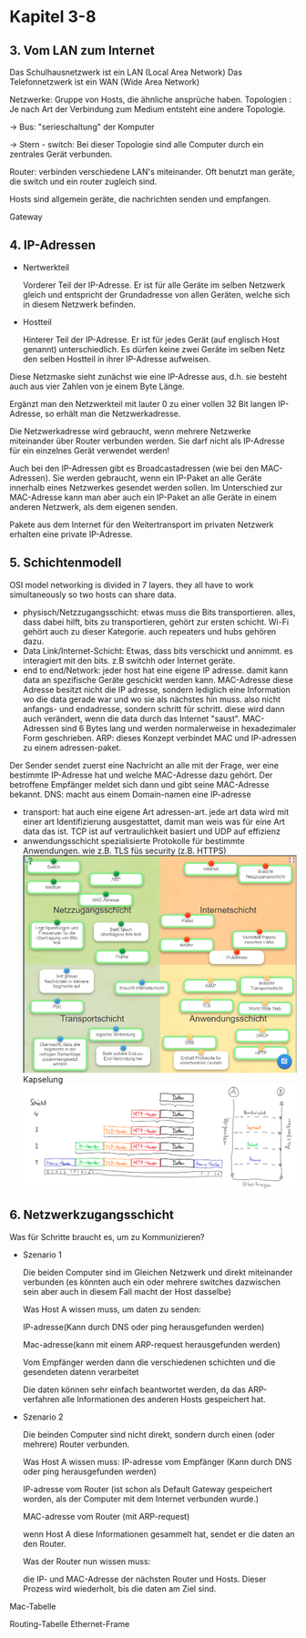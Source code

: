 # Kapitel 3-8

## 3. Vom LAN zum Internet
Das Schulhausnetzwerk ist ein LAN (Local Area Network)
Das Telefonnetzwerk ist ein WAN (Wide Area Network)

Netzwerke: Gruppe von Hosts, die ähnliche ansprüche haben. 
Topologien : Je nach Art der Verbindung zum Medium entsteht eine andere Topologie.

-> Bus: "serieschaltung" der Komputer

-> Stern - switch: Bei dieser Topologie sind alle Computer durch ein zentrales Gerät verbunden.

Router: verbinden verschiedene LAN's miteinander. Oft benutzt man geräte, die switch und ein router zugleich sind.

Hosts sind allgemein geräte, die nachrichten senden und empfangen.

Gateway

## 4. IP-Adressen
* Nertwerkteil
        
    Vorderer Teil der IP-Adresse.
    Er ist für alle Geräte im selben Netzwerk gleich und entspricht der Grundadresse von allen Geräten, welche sich in diesem Netzwerk befinden.
* Hostteil

    Hinterer Teil der IP-Adresse.
    Er ist für jedes Gerät (auf englisch Host genannt) unterschiedlich. Es dürfen keine zwei Geräte im selben Netz den selben Hostteil in ihrer IP-Adresse aufweisen.

Diese Netzmaske sieht zunächst wie eine IP-Adresse aus, d.h. sie besteht auch aus vier Zahlen von je einem Byte Länge.

Ergänzt man den Netzwerkteil mit lauter 0 zu einer vollen 32 Bit langen IP-Adresse, so erhält man die Netzwerkadresse.

Die Netzwerkadresse wird gebraucht, wenn mehrere Netzwerke miteinander über Router verbunden werden. Sie darf nicht als IP-Adresse für ein einzelnes Gerät verwendet werden!

Auch bei den IP-Adressen gibt es Broadcastadressen (wie bei den MAC-Adressen). Sie werden gebraucht, wenn ein IP-Paket an alle Geräte innerhalb eines Netzwerkes gesendet werden sollen. Im Unterschied zur MAC-Adresse kann man aber auch ein IP-Paket an alle Geräte in einem anderen Netzwerk, als dem eigenen senden.

Pakete aus dem Internet für den Weitertransport im privaten Netzwerk erhalten eine private IP-Adresse.

## 5. Schichtenmodell
OSI model
networking is divided in 7 layers. they all have to work simultaneously so two hosts can share data.
* physisch/Netzzugangsschicht: etwas muss die Bits transportieren. alles, dass dabei hilft, bits zu transportieren, gehört zur ersten schicht. Wi-Fi gehört auch zu dieser Kategorie. auch repeaters und hubs gehören dazu. 
* Data Link/Internet-Schicht: Etwas, dass bits verschickt und annimmt. es interagiert mit den bits. z.B switchh oder Internet geräte.
* end to end/Network: jeder host hat eine eigene IP adresse. damit kann data an spezifische Geräte geschickt werden kann.
MAC-Adresse
diese Adresse besitzt nicht die IP adresse, sondern lediglich eine Information wo die data gerade war und wo sie als nächstes hin muss. also nicht anfangs- und endadresse, sondern schritt für schritt. diese wird dann auch verändert, wenn die data durch das Internet "saust". MAC-Adressen sind 6 Bytes lang und werden normalerweise in hexadezimaler Form geschrieben.
ARP: dieses Konzept verbindet MAC und IP-adressen zu einem adressen-paket.

 Der Sender sendet zuerst eine Nachricht an alle mit der Frage, wer eine bestimmte IP-Adresse hat und welche MAC-Adresse dazu gehört. Der betroffene Empfänger meldet sich dann und gibt seine MAC-Adresse bekannt.
DNS: macht aus einem Domain-namen eine IP-adresse
* transport: hat auch eine eigene Art adressen-art. jede art data wird mit einer art Identifizierung ausgestattet, damit man weis was für eine Art data das ist. TCP ist auf vertraulichkeit basiert und UDP auf effizienz
* anwendungsschicht
spezialisierte Protokolle für bestimmte Anwendungen. wie z.B. TLS füs security (z.B. HTTPS)
![](networkpictures/selbsttest.PNG)
Kapselung
![](networkpictures/capsulation.png)

## 6. Netzwerkzugangsschicht

Was für Schritte braucht es, um zu Kommunizieren?
* Szenario 1

    Die beiden Computer sind im Gleichen Netzwerk und direkt miteinander verbunden (es könnten auch ein oder mehrere switches dazwischen sein aber auch in diesem Fall macht der Host dasselbe)

    Was Host A wissen muss, um daten zu senden: 
    
    IP-adresse(Kann durch DNS oder ping herausgefunden werden)

    Mac-adresse(kann mit einem ARP-request herausgefunden werden)

    Vom Empfänger werden dann die verschiedenen schichten und die gesendeten datenn verarbeitet 

    Die daten können sehr einfach beantwortet werden, da das ARP-verfahren alle Informationen des anderen Hosts gespeichert hat.
* Szenario 2

    Die beinden Computer sind nicht direkt, sondern durch einen (oder mehrere) Router verbunden.

    Was Host A wissen muss:
    IP-adresse vom Empfänger (Kann durch DNS oder ping herausgefunden werden)
    
    IP-adresse vom Router (ist schon als Default Gateway gespeichert worden, als der Computer mit dem Internet verbunden wurde.)

    MAC-adresse vom Router (mit ARP-request)

    wenn Host A diese Informationen gesammelt hat, sendet er die daten an den Router.

    Was der Router nun wissen muss:

    die IP- und MAC-Adresse der nächsten Router und Hosts. Dieser Prozess wird wiederholt, bis die daten am Ziel sind.




Mac-Tabelle

Routing-Tabelle
Ethernet-Frame